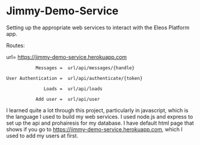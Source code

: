 # Jimmy-Demo-Service
Setting up the appropriate web services to interact with the Eleos Platform app.

Routes:

url= https://jimmy-demo-service.herokuapp.com

               Messages =  url/api/messages/{handle}
           
    User Authentication =  url/api/authenticate/{token}

                  Loads =  url/api/loads
              
               Add user =  url/api/user
               
I learned quite a lot through this project, particularly in javascript, which is the language I used to build my web services. I used node.js and express to set up the api and prohairesis for my database. I have default html page that shows if you go to https://jimmy-demo-service.herokuapp.com, which I used to add my users at first. 
